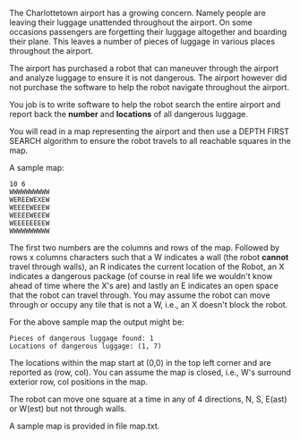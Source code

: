 The Charlottetown airport has a growing concern. Namely people are leaving their luggage unattended throughout the airport. On some occasions passengers are forgetting their luggage altogether and boarding their plane. This leaves a number of pieces of luggage in various places throughout the airport.

The airport has purchased a robot that can maneuver through the airport and analyze luggage to ensure it is not dangerous. The airport however did not purchase the software to help the robot navigate throughout the airport.

You job is to write software to help the robot search the entire airport and report back the **number** and **locations** of all dangerous luggage.

You will read in a map representing the airport and then use a DEPTH FIRST SEARCH algorithm to ensure the robot travels to all reachable squares in the map.

A sample map:
```
10 6
WWWWWWWWWW
WEREEWEXEW
WEEEEWEEEW
WEEEEWEEEW
WEEEEEEEEW
WWWWWWWWWW
```

The first two numbers are the columns and rows of the map. Followed by rows x columns characters such that a W indicates a wall (the robot **cannot** travel through walls), an R indicates the current location of the Robot, an X indicates a dangerous package (of course in real life we wouldn't know ahead of time where the X's are) and lastly an E indicates an open space that the robot can travel through. You may assume the robot can move through or occupy any tile that is not a W, i.e., an X doesn't block the robot.

For the above sample map the output might be:
```
Pieces of dangerous luggage found: 1
Locations of dangerous luggage: (1, 7)
```
The locations within the map start at (0,0) in the top left corner and are reported as (row, col). You can assume the map is closed, i.e., W's surround exterior row, col positions in the map.

The robot can move one square at a time in any of 4 directions, N, S, E(ast) or W(est) but not through walls.

A sample map is provided in file map.txt.

